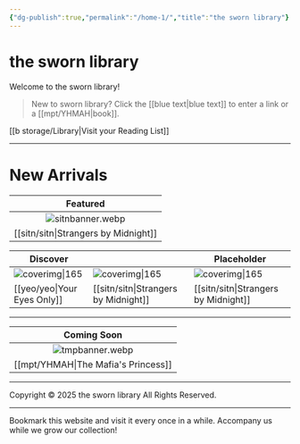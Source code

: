 ```yaml
---
{"dg-publish":true,"permalink":"/home-1/","title":"the sworn library"}
---
```


# the sworn library
Welcome to the sworn library!

> New to sworn library?
Click the [[blue text\|blue text]] to enter a link or a [[mpt/YHMAH\|book]].

[[b storage/Library\|Visit your Reading List]]
***
# New Arrivals

|            Featured             |
| :-----------------------------: |
|      ![sitnbanner.webp](/img/user/sitn/sitnbanner.webp)       |
| [[sitn/sitn\|Strangers by Midnight]] |

<div id="dynamic-table-zone">

| Discover                        |                                  | Placeholder                      |
| ------------------------------- | -------------------------------- | -------------------------------- |
| ![coverimg\|165](/img/user/yeo/yeostorage/yeocover.webp) | ![coverimg\|165](/img/user/sitn/sitncover.webp) | ![coverimg\|165](/img/user/sitn/sitncover.webp) |
| [[yeo/yeo\|Your Eyes Only]]         | [[sitn/sitn\|Strangers by Midnight]]  | [[sitn/sitn\|Strangers by Midnight]]  |

</div>

***


|           Coming Soon           |
| :-----------------------------: |
|       ![tmpbanner.webp](/img/user/b%20storage/a%20storage/tmpbanner.webp)       |
| [[mpt/YHMAH\|The Mafia's Princess]] |

---
Copyright © 2025 the sworn library
All Rights Reserved.

***

Bookmark this website and visit it every once in a while. Accompany us while we grow our collection!

<script>
document.addEventListener("DOMContentLoaded", () => {
  const zone = document.getElementById("dynamic-table-zone");
  if (!zone) return;

  const table = zone.querySelector("table");
  if (!table) return;

  const rows = Array.from(table.rows);
  const numCols = rows[0]?.cells.length || 0;
  if (numCols <= 1) return;

  // Shuffle columns except the first
  const fixedIndex = 0;
  const movableIndexes = [...Array(numCols).keys()].slice(1);
  for (let i = movableIndexes.length - 1; i > 0; i--) {
    const j = Math.floor(Math.random() * (i + 1));
    [movableIndexes[i], movableIndexes[j]] = [movableIndexes[j], movableIndexes[i]];
  }

  // Rebuild rows
  rows.forEach(row => {
    const cells = Array.from(row.cells);
    const fixedCell = cells[fixedIndex];
    const shuffledCells = movableIndexes.map(i => cells[i]);
    while (row.firstChild) row.removeChild(row.firstChild);
    row.appendChild(fixedCell);
    shuffledCells.forEach(cell => row.appendChild(cell));
  });
});
</script>